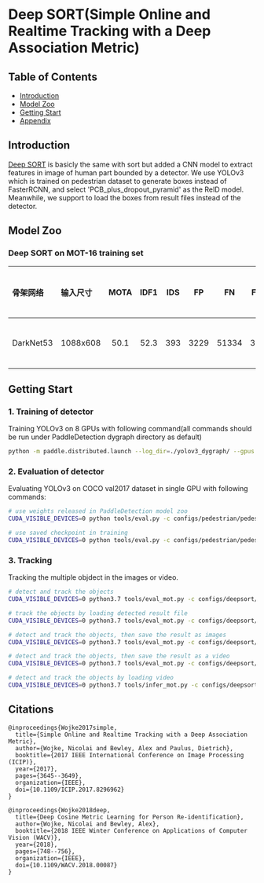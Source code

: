 # Deep SORT(Simple Online and Realtime Tracking with a Deep Association Metric)

## Table of Contents
- [Introduction](#Introduction)
- [Model Zoo](#Model_Zoo)
- [Getting Start](#Getting_Start)
- [Appendix](#Appendix)

## Introduction
[Deep SORT](https://arxiv.org/abs/2007.12099) is basicly the same with sort but added a CNN model to extract features in image of human part bounded by a detector. We use YOLOv3 which is trained on pedestrian dataset to generate boxes instead of FasterRCNN, and select 'PCB_plus_dropout_pyramid' as the ReID model. Meanwhile, we support to load the boxes from result files instead of the detector.

## Model Zoo

### Deep SORT on MOT-16 training set

| 骨架网络   | 输入尺寸  | MOTA   | IDF1   |  IDS  |   FP  |   FN  |   FPS  | detector |  ReID    | 配置文件 |
| :---------| :------- | :----: | :----: | :--: | :----: | :---: | :---: |:---: | :---: | :---: |
| DarkNet53 | 1088x608 |  50.1  |  52.3  | 393  |  3229  | 51334 |  3.13 |[下载链接]()| [下载链接]()|[配置文件](https://github.com/PaddlePaddle/PaddleDetection/tree/develop/configs/deepsort/deepsort_pcb_tracker_1088x608.yml) |

## Getting Start

### 1. Training of detector

Training YOLOv3 on 8 GPUs with following command(all commands should be run under PaddleDetection dygraph directory as default)

```bash
python -m paddle.distributed.launch --log_dir=./yolov3_dygraph/ --gpus 0,1,2,3,4,5,6,7 tools/train.py -c configs/pedestrian/pedestrian_yolov3_darknet.yml
```

### 2. Evaluation of detector

Evaluating YOLOv3 on COCO val2017 dataset in single GPU with following commands:
```bash
# use weights released in PaddleDetection model zoo
CUDA_VISIBLE_DEVICES=0 python tools/eval.py -c configs/pedestrian/pedestrian_yolov3_darknet.yml -o weights=https://paddledet.bj.bcebos.com/models/pedestrian_yolov3_darknet.pdparams

# use saved checkpoint in training
CUDA_VISIBLE_DEVICES=0 python tools/eval.py -c configs/pedestrian/pedestrian_yolov3_darknet.yml -o weights=output/pedestrian_yolov3_darknet/model_final
```

### 3. Tracking
Tracking the multiple objdect in the images or video.
```bash
# detect and track the objects
CUDA_VISIBLE_DEVICES=0 python3.7 tools/eval_mot.py -c configs/deepsort/deepsort_pcb_tracker_1088x608.yml -o use_gpu=true --model_type deepsort

# track the objects by loading detected result file
CUDA_VISIBLE_DEVICES=0 python3.7 tools/eval_mot.py -c configs/deepsort/deepsort_pcb_tracker_1088x608.yml -o use_gpu=true --model_type deepsort --det_dir ./result_txts

# detect and track the objects, then save the result as images
CUDA_VISIBLE_DEVICES=0 python3.7 tools/eval_mot.py -c configs/deepsort/deepsort_pcb_tracker_1088x608.yml -o use_gpu=true --model_type deepsort --save_images

# detect and track the objects, then save the result as a video
CUDA_VISIBLE_DEVICES=0 python3.7 tools/eval_mot.py -c configs/deepsort/deepsort_pcb_tracker_1088x608.yml -o use_gpu=true --model_type deepsort --save_videos

# detect and track the objects by loading video
CUDA_VISIBLE_DEVICES=0 python3.7 tools/infer_mot.py -c configs/deepsort/deepsort_yolov3_darknet53_pcb_tracker_1088x608.yml -o use_gpu=true --video_file ./MOT16-05.mp4 --model_type deepsort
```

## Citations
```
@inproceedings{Wojke2017simple,
  title={Simple Online and Realtime Tracking with a Deep Association Metric},
  author={Wojke, Nicolai and Bewley, Alex and Paulus, Dietrich},
  booktitle={2017 IEEE International Conference on Image Processing (ICIP)},
  year={2017},
  pages={3645--3649},
  organization={IEEE},
  doi={10.1109/ICIP.2017.8296962}
}

@inproceedings{Wojke2018deep,
  title={Deep Cosine Metric Learning for Person Re-identification},
  author={Wojke, Nicolai and Bewley, Alex},
  booktitle={2018 IEEE Winter Conference on Applications of Computer Vision (WACV)},
  year={2018},
  pages={748--756},
  organization={IEEE},
  doi={10.1109/WACV.2018.00087}
}
```

